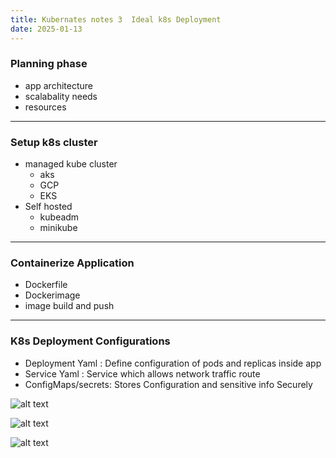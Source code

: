 ```yaml
---
title: Kubernates notes 3  Ideal k8s Deployment
date: 2025-01-13
---
```


### Planning phase 
- app architecture
- scalabality needs 
- resources
---
### Setup k8s cluster

- managed kube cluster
	- aks
	- GCP
	- EKS
- Self hosted
	- kubeadm
	- minikube

---
### Containerize Application
- Dockerfile
- Dockerimage
- image build and push

---
### K8s Deployment Configurations

- Deployment Yaml : Define configuration of pods and replicas inside app
- Service Yaml : Service which allows network traffic route
- ConfigMaps/secrets: Stores Configuration and sensitive info Securely

![alt text](/images/Pastedimage20250217131020.png)


![alt text](/images/Pastedimage20250217131144.png)

![alt text](/images/Pastedimage20250217131225.png)




